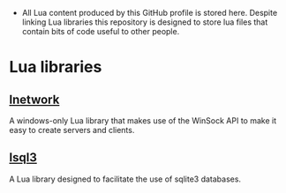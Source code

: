 - All Lua content produced by this GitHub profile is stored here. Despite linking Lua libraries this repository is designed to store lua files that contain bits of code useful to other people.

# Lua libraries
## [lnetwork](https://github.com/hadaward/lnetwork)
A windows-only Lua library that makes use of the WinSock API to make it easy to create servers and clients.

## [lsql3](https://github.com/hadaward/lsql3)
A Lua library designed to facilitate the use of sqlite3 databases.
